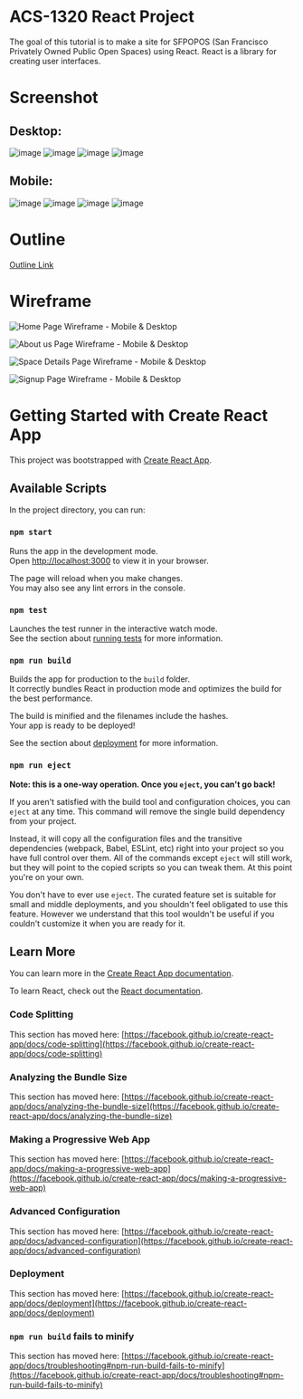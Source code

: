# ACS-1320 React Project
The goal of this tutorial is to make a site for SFPOPOS (San Francisco Privately Owned Public Open Spaces) using React.
React is a library for creating user interfaces. 

# Screenshot
## Desktop: 
![image](https://user-images.githubusercontent.com/111934039/232150337-f37438ce-3bc3-43b4-8d79-89bcd5e033ec.png)
![image](https://user-images.githubusercontent.com/111934039/232150463-0f0be6af-32ce-4007-96be-f547e8ce4dcf.png)
![image](https://user-images.githubusercontent.com/111934039/232150538-022285f1-5e68-4cc1-a42c-8ebd28e0f261.png)
![image](https://user-images.githubusercontent.com/111934039/232150590-0cd4a39b-3e8a-4a8a-8dd2-13202d2dbd52.png)
## Mobile: 
![image](https://user-images.githubusercontent.com/111934039/232150758-f49815b0-25a7-48f0-8f09-d4774c303627.png)
![image](https://user-images.githubusercontent.com/111934039/232150813-60ef84b7-3029-4ec9-810b-f7727c1ae179.png)
![image](https://user-images.githubusercontent.com/111934039/232150872-43e06454-8317-4565-b92e-358ff467b734.png)
![image](https://user-images.githubusercontent.com/111934039/232150945-53347a70-9c06-4ddb-b470-eb0162846a70.png)



# Outline
[Outline Link](OUTLINE.md)

# Wireframe
![Home Page Wireframe - Mobile & Desktop](https://user-images.githubusercontent.com/111934039/229264016-b14de219-1645-4b97-ac54-473bf696516b.png)

![About us Page Wireframe - Mobile & Desktop](https://user-images.githubusercontent.com/111934039/229264085-32e13e36-bb73-4d73-9c80-42c23af4acb7.png)

![Space Details Page Wireframe - Mobile & Desktop](https://user-images.githubusercontent.com/111934039/229264120-80c8a035-e104-464d-974d-d9a3563e87ac.png)

![Signup Page Wireframe - Mobile & Desktop](https://user-images.githubusercontent.com/111934039/229264184-92592e82-9255-46a6-a819-15acbff1ee34.png)

# Getting Started with Create React App

This project was bootstrapped with [Create React App](https://github.com/facebook/create-react-app).

## Available Scripts

In the project directory, you can run:

### `npm start`

Runs the app in the development mode.\
Open [http://localhost:3000](http://localhost:3000) to view it in your browser.

The page will reload when you make changes.\
You may also see any lint errors in the console.

### `npm test`

Launches the test runner in the interactive watch mode.\
See the section about [running tests](https://facebook.github.io/create-react-app/docs/running-tests) for more information.

### `npm run build`

Builds the app for production to the `build` folder.\
It correctly bundles React in production mode and optimizes the build for the best performance.

The build is minified and the filenames include the hashes.\
Your app is ready to be deployed!

See the section about [deployment](https://facebook.github.io/create-react-app/docs/deployment) for more information.

### `npm run eject`

**Note: this is a one-way operation. Once you `eject`, you can't go back!**

If you aren't satisfied with the build tool and configuration choices, you can `eject` at any time. This command will remove the single build dependency from your project.

Instead, it will copy all the configuration files and the transitive dependencies (webpack, Babel, ESLint, etc) right into your project so you have full control over them. All of the commands except `eject` will still work, but they will point to the copied scripts so you can tweak them. At this point you're on your own.

You don't have to ever use `eject`. The curated feature set is suitable for small and middle deployments, and you shouldn't feel obligated to use this feature. However we understand that this tool wouldn't be useful if you couldn't customize it when you are ready for it.

## Learn More

You can learn more in the [Create React App documentation](https://facebook.github.io/create-react-app/docs/getting-started).

To learn React, check out the [React documentation](https://reactjs.org/).

### Code Splitting

This section has moved here: [https://facebook.github.io/create-react-app/docs/code-splitting](https://facebook.github.io/create-react-app/docs/code-splitting)

### Analyzing the Bundle Size

This section has moved here: [https://facebook.github.io/create-react-app/docs/analyzing-the-bundle-size](https://facebook.github.io/create-react-app/docs/analyzing-the-bundle-size)

### Making a Progressive Web App

This section has moved here: [https://facebook.github.io/create-react-app/docs/making-a-progressive-web-app](https://facebook.github.io/create-react-app/docs/making-a-progressive-web-app)

### Advanced Configuration

This section has moved here: [https://facebook.github.io/create-react-app/docs/advanced-configuration](https://facebook.github.io/create-react-app/docs/advanced-configuration)

### Deployment

This section has moved here: [https://facebook.github.io/create-react-app/docs/deployment](https://facebook.github.io/create-react-app/docs/deployment)

### `npm run build` fails to minify

This section has moved here: [https://facebook.github.io/create-react-app/docs/troubleshooting#npm-run-build-fails-to-minify](https://facebook.github.io/create-react-app/docs/troubleshooting#npm-run-build-fails-to-minify)